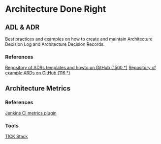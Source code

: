 # Architecture Done Right

## ADL & ADR
Best practices and examples on how to create and maintain Architecture Decision Log and Architecture Decision Records.

### References
[Repository of ADRs templates and howto on GitHub (1500 *)](https://github.com/joelparkerhenderson/architecture_decision_record)
[Repository of example ARDs on GitHub (116 *)](https://github.com/arachne-framework/architecture)

## Architecture Metrics

### References
[Jenkins CI metrics plugin](https://github.com/jenkinsci/metrics-plugin)

### Tools
[TICK Stack](https://www.thoughtworks.com/radar/platforms/tick-stack)

